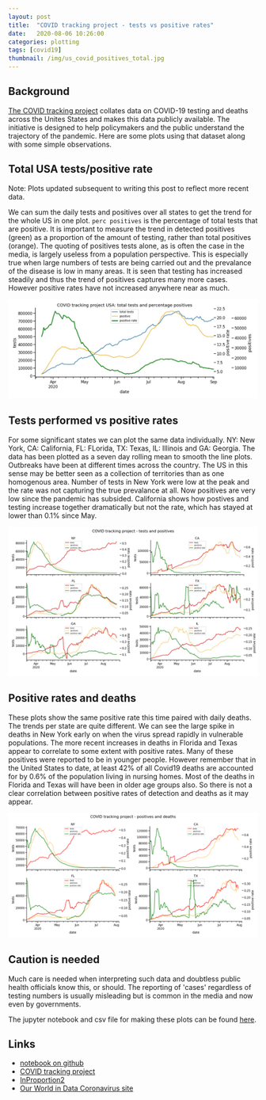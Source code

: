 ```yaml
---
layout: post
title:  "COVID tracking project - tests vs positive rates"
date:   2020-08-06 10:26:00
categories: plotting
tags: [covid19]
thumbnail: /img/us_covid_positives_total.jpg
---
```


## Background

[The COVID tracking project](https://covidtracking.com/) collates data on COVID-19 testing and deaths across the Unites States and makes this data publicly available. The initiative is designed to help policymakers and the public understand the trajectory of the pandemic. Here are some plots using that dataset along with some simple observations.

## Total USA tests/positive rate

Note: Plots updated subsequent to writing this post to reflect more recent data.

We can sum the daily tests and positives over all states to get the trend for the whole US in one plot. `perc positives` is the percentage of total tests that are positive. It is important to measure the trend in detected positives (green) as a proportion of the amount of testing, rather than total positives (orange). The quoting of positives tests alone, as is often the case in the media, is largely useless from a population perspective. This is especially true when large numbers of tests are being carried out and the prevalance of the disease is low in many areas. It is seen that testing has increased steadily and thus the trend of positives captures many more cases. However positive rates have not increased anywhere near as much.

<div style="width: auto; float:center;">
 <a href="/img/us_covid_positives_total.jpg"> <img class="scaled" src="/img/us_covid_positives_total.jpg"></a>
</div>

## Tests performed vs positive rates

For some significant states we can plot the same data individually. NY: New York, CA: California, FL: FLorida, TX: Texas, IL: Illinois and GA: Georgia. The data has been plotted as a seven day rolling mean to smooth the line plots. Outbreaks have been at different times across the country. The US in this sense may be better seen as a collection of territories than as one homogenous area. Number of tests in New York were low at the peak and the rate was not capturing the true prevalance at all. Now positives are very low since the pandemic has subsided. California shows how postives and testing increase together dramatically but not the rate, which has stayed at lower than 0.1% since May.

<div style="width: auto; float:center;">
 <a href="/img/us_covid_tests_positives_fourstates.jpg"> <img class="scaled" src="/img/us_covid_tests_positives_fourstates.jpg"></a>
</div>

## Positive rates and deaths

These plots show the same positive rate this time paired with daily deaths. The trends per state are quite different. We can see the large spike in deaths in New York early on when the virus spread rapidly in vulnerable populations. The more recent increases in deaths in Florida and Texas appear to correlate to some extent with positive rates. Many of these positives were reported to be in younger people. However remember that in the United States to date, at least 42% of all Covid19 deaths are accounted for by 0.6% of the population living in nursing homes. Most of the deaths in Florida and Texas will have been in older age groups also. So there is not a clear correlation between positive rates of detection and deaths as it may appear.

<div style="width: auto; float:center;">
 <a href="/img/us_covid_deaths_positives_fourstates.png"> <img class="scaled" src="/img/us_covid_deaths_positives_fourstates.png"></a>
</div>

## Caution is needed

Much care is needed when interpreting such data and doubtless public health officials know this, or should. The reporting of 'cases' regardless of testing numbers is usually misleading but is common in the media and now even by governments.

The jupyter notebook and csv file for making these plots can be found [here](https://github.com/dmnfarrell/teaching/blob/master/covid_stats/covidtracking_us.ipynb).

## Links

* [notebook on github](https://github.com/dmnfarrell/teaching/blob/master/covid_stats/covidtracking_us.ipynb)
* [COVID tracking project](https://covidtracking.com/)
* [InProportion2](http://inproportion2.talkigy.com/articles/)
* [Our World in Data Coronavirus site](https://ourworldindata.org/coronavirus)
